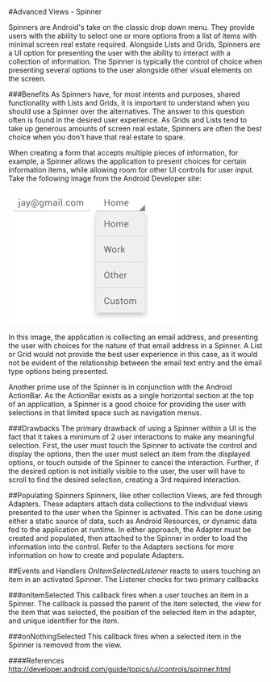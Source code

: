#Advanced Views - Spinner

Spinners are Android's take on the classic drop down menu. They provide users with the ability to select one or more options from a list of items with minimal screen real estate required. Alongside Lists and Grids, Spinners are a UI option for presenting the user with the ability to interact with a collection of information. The Spinner is typically the control of choice when presenting several options to the user alongside other visual elements on the screen.

###Benefits
As Spinners have, for most intents and purposes, shared functionality with Lists and Grids, it is important to understand when you should use a Spinner over the alternatives. The answer to this question often is found in the desired user experience. As Grids and Lists tend to take up generous amounts of screen real estate, Spinners are often the best choice when you don't have that real estate to spare. 

When creating a form that accepts multiple pieces of information, for example, a Spinner allows the application to present choices for certain information items, while allowing room for other UI controls for user input. Take the following image from the Android Developer site:

![](spinner.png)

In this image, the application is collecting an email address, and presenting the user with choices for the nature of that email address in a Spinner. A List or Grid would not provide the best user experience in this case, as it would not be evident of the relationship between the email text entry and the email type options being presented.

Another prime use of the Spinner is in conjunction with the Android ActionBar. As the ActionBar exists as a single horizontal section at the top of an application, a Spinner is a good choice for providing the user with selections in that limited space such as navigation menus.

###Drawbacks
The primary drawback of using a Spinner within a UI is the fact that it takes a minimum of 2 user interactions to make any meaningful selection. First, the user must touch the Spinner to activate the control and display the options, then the user must select an item from the displayed options, or touch outside of the Spinner to cancel the interaction.  Further, if the desired option is not initially visible to the user, the user will have to scroll to find the desired selection, creating a 3rd required interaction.

##Populating Spinners
Spinners, like other collection Views, are fed through Adapters. These adapters attach data collections to the individual views presented to the user when the Spinner is activated. This can be done using either a static source of data, such as Android Resources, or dynamic data fed to the application at runtime. In either approach, the Adapter must be created and populated, then attached to the Spinner in order to load the information into the control. Refer to the Adapters sections for more information on how to create and populate Adapters.

##Events and Handlers
*OnItemSelectedListener* reacts to users touching an item in an activated Spinner. The Listener checks for two primary callbacks

###onItemSelected
This callback fires when a user touches an item in a Spinner. The callback is passed the parent of the item selected, the view for the item that was selected, the position of the selected item in the adapter, and unique identifier for the item.

###onNothingSelected
This callback fires when a selected item in the Spinner is removed from the view.

####References
http://developer.android.com/guide/topics/ui/controls/spinner.html
